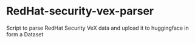 # RedHat-security-vex-parser
Script to parse RedHat Security VeX data and upload it to huggingface in form a Dataset
